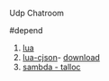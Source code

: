 Udp Chatroom

#depend

1. [lua](http://www.lua.org/)
2. [lua-cjson](https://github.com/mpx/lua-cjson/)- [download](http://files.luaforge.net/releases/luajsonlib/luajsonlib/LuaJSONLibrary1.2)
3. [sambda - talloc](http://talloc.samba.org/)
